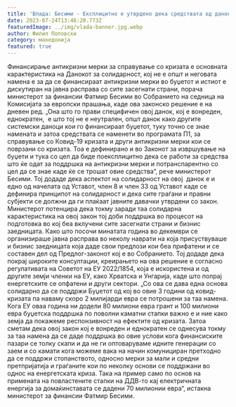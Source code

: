 ```yaml
---
title: 'Влада: Бесими - Експлицитно е утврдено дека средствата од данокот за солидарност ќе се користат за антикризни мерки - 24 ЈУЛИ 2023'
date: 2023-07-24T13:46:20.773Z
featuredImage: ../img/vlada-banner.jpg.webp
author: Филип Поповски
category: македонија
featured: true
---
```

Финансирање антикризни мерки за справување со кризата е основната карактеристика на Данокот за солидарност, кој не е општ и неговата намена е за да се финансираат антикризни мерки во буџетот и истиот е дискутиран на јавна расправа со сите засегнати страни, порача министерот за финансии Фатмир Бесими во Собранието на седница на Комисијата за европски прашања, каде ова законско решение е на дневен ред.
„Она што го прави специфичен овој данок, кој е вонреден, еднократен,  е што тој не е неутрален, општ данок како другите системски даноци кои го финансираат буџетот, туку точно се знае намената и затоа средствата се наменети во програмата П1, за справување со Ковид-19 кризата и други антикризни мерки кои се поврзани со кризата. Тоа е дефинирано и во Законот за извршување на буџети и тука со цел да биде поексплицитно дека се работи за средства што ќе одат за поддршка на антикризни мерки и потранспарентно со цел да се знае каде ќе се трошат овие средства“, рече министерот Бесими.
Тој додаде дека аспектот на солидарност на овој  данок е и едно од начелата од Уставот, член 8 и член 33 од Уставот каде се дефинира принципот на солидарност и дека сите граѓани и правни субјекти се должни да ги плаќаат јавните давачки утврдени со закон.
Министерот потенцира дека токму заради таа солидарна карактеристика на овој закон тој доби поддршка во процесот на подготовка во кој беа вклучени сите засегнати страни и бизнис заедницата. Како што посочи минатата година во декември се организираше јавна расправа во неколу наврати на која присуствуваше и бизнис заедницата која даде свои предлози кои беа прифатени и се составен дел од Предлог-законот кој е во Собранието.
Тој додаде дека покрај широките консултации, креирањето на ова решение е согласно регулативата на Советот на ЕУ 2022/1854, која е искористена и од другите земји членки на ЕУ, како Хрватска и Унгарија, каде што полрај енергетските се опфатени и други сектори.
„Со ова се дава една основа солидарно да се поддржи Буџетот од кој во овие 3 години од ковид-кризата па наваму скоро 2 милијарди евра се потрошени за таа намена. Кога ЕУ оваа година ни додели 80 милиони евра грант и 100 милиони евра буџетска поддршка по поволни каматни стапки важно е и ние како земја да покажеме респонзивност на ефектите од кризата. Затоа сметам дека овој закон кој е вонреден и еднократен се однесува токму за таа намена да се даде поддршка во овие услови кога финансиските пазари се толку скапи и да не ги оптоваруваме идните генерации со заем и со камати кога можеме вака на начин комунициран претходно да се поддржи стопанството, односно мерки за мали и средни претпријатија и граѓаните кои по неколку основи се поддржани во однос на енергетската криза. Така на пример само по основ на примената на повластените стапки на ДДВ-то кај електричната енергија за домаќинставата се дадени 70 милионии евра“, истакна министерот за финансии Фатмир Бесими.
